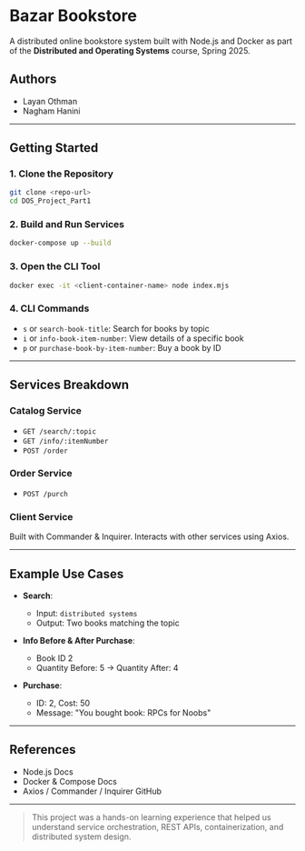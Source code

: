 # Bazar Bookstore

A distributed online bookstore system built with Node.js and Docker as part of the **Distributed and Operating Systems** course, Spring 2025.

##  Authors
- Layan Othman  
- Nagham Hanini

---



##  Getting Started

### 1. Clone the Repository
```bash
git clone <repo-url>
cd DOS_Project_Part1
```

### 2. Build and Run Services
```bash
docker-compose up --build
```

### 3. Open the CLI Tool
```bash
docker exec -it <client-container-name> node index.mjs
```

### 4. CLI Commands
- `s` or `search-book-title`: Search for books by topic
- `i` or `info-book-item-number`: View details of a specific book
- `p` or `purchase-book-by-item-number`: Buy a book by ID

---

##  Services Breakdown

###  Catalog Service
- `GET /search/:topic`
- `GET /info/:itemNumber`
- `POST /order`

###  Order Service
- `POST /purch`

###  Client Service
Built with Commander & Inquirer. Interacts with other services using Axios.

---

##  Example Use Cases
- **Search**:
  - Input: `distributed systems`
  - Output: Two books matching the topic

- **Info Before & After Purchase**:
  - Book ID 2
  - Quantity Before: 5 → Quantity After: 4

- **Purchase**:
  - ID: 2, Cost: 50
  - Message: "You bought book: RPCs for Noobs"



---

##  References
- Node.js Docs
- Docker & Compose Docs
- Axios / Commander / Inquirer GitHub

---

> This project was a hands-on learning experience that helped us understand service orchestration, REST APIs, containerization, and distributed system design.

